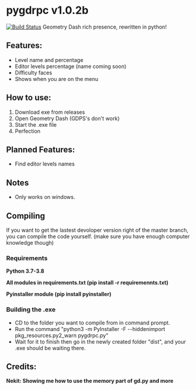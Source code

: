 # pygdrpc v1.0.2b
[![Build Status](https://travis-ci.org/SpookyBear0/pygdrpc.svg?branch=master)](https://travis-ci.org/SpookyBear0/pygdrpc)
 Geometry Dash rich presence, rewritten in python!
 ## Features:
 - Level name and percentage
 - Editor levels percentage (name coming soon)
 - Difficulty faces
 - Shows when you are on the menu
 ## How to use:
 1. Download exe from releases
 2. Open Geometry Dash (GDPS's don't work)
 3. Start the .exe file
 4. Perfection
 ## Planned Features:
 - Find editor levels names
 ## Notes
- Only works on windows.
 ## Compiling
 If you want to get the lastest devoloper version right of the master branch, you can compile the code yourself. (make sure you have enough computer knowledge though)

### Requirements
**Python 3.7-3.8**

**All modules in requirements.txt (pip install -r requiremennts.txt)**

**Pyinstaller module (pip install pyinstaller)**

### Building the .exe
- CD to the folder you want to compile from in command prompt.
- Run the command "python3 -m PyInstaller -F --hiddenimport pkg_resources.py2_warn pygdrpc.py"
- Wait for it to finish then go in the newly created folder "dist", and your .exe should be waiting there.
 ## Credits:
**Nekit: Showing me how to use the memory part of gd.py and more**

